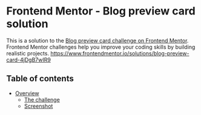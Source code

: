 # Frontend Mentor - Blog preview card solution

This is a solution to the [Blog preview card challenge on Frontend Mentor](https://www.frontendmentor.io/challenges/blog-preview-card-ckPaj01IcS). Frontend Mentor challenges help you improve your coding skills by building realistic projects. 
  https://www.frontendmentor.io/solutions/blog-preview-card-4jDgB7wIR9
  
## Table of contents

- [Overview](#overview)
  - [The challenge](https://matrix1984.github.io/blog-preview-card/)
  - [Screenshot](./design/solution.png) 

